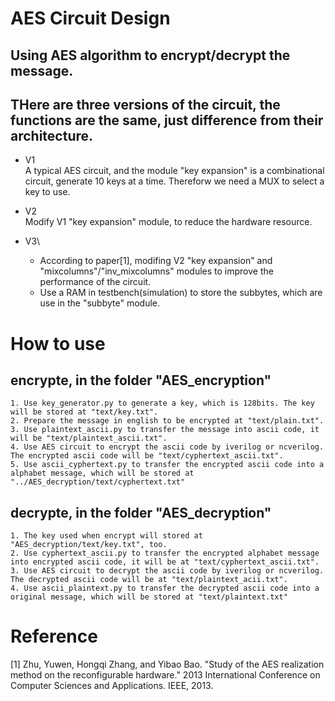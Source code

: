 # AES Circuit Design

## Using AES algorithm to encrypt/decrypt the message.

## THere are three versions of the circuit, the functions are the same, just difference from their architecture.

* V1\
A typical AES circuit, and the module "key expansion" is a combinational circuit, generate 10 keys at a time. Thereforw we need a MUX to select a key to use.

* V2\
Modify V1 "key expansion" module, to reduce the hardware resource.

* V3\
  * According to paper[1], modifing V2 "key expansion" and "mixcolumns"/"inv_mixcolumns" modules to improve the performance of the circuit.
  * Use a RAM in testbench(simulation) to store the subbytes, which are use in the "subbyte" module.

# How to use
## encrypte, in the folder "AES_encryption"
    1. Use key_generator.py to generate a key, which is 128bits. The key will be stored at "text/key.txt".
    2. Prepare the message in english to be encrypted at "text/plain.txt".
    3. Use plaintext_ascii.py to transfer the message into ascii code, it will be "text/plaintext_ascii.txt".
    4. Use AES circuit to encrypt the ascii code by iverilog or ncverilog. The encrypted ascii code will be "text/cyphertext_ascii.txt".
    5. Use ascii_cyphertext.py to transfer the encrypted ascii code into a alphabet message, which will be stored at "../AES_decryption/text/cyphertext.txt"
## decrypte, in the folder "AES_decryption"
    1. The key used when encrypt will stored at "AES_decryption/text/key.txt", too.
    2. Use cyphertext_ascii.py to transfer the encrypted alphabet message into encrypted ascii code, it will be at "text/cyphertext_ascii.txt".
    3. Use AES circuit to decrypt the ascii code by iverilog or ncverilog. The decrypted ascii code will be at "text/plaintext_acii.txt".
    4. Use ascii_plaintext.py to transfer the decrypted ascii code into a original message, which will be stored at "text/plaintext.txt"

# Reference
[1] Zhu, Yuwen, Hongqi Zhang, and Yibao Bao. "Study of the AES realization method on the reconfigurable hardware." 2013 International Conference on Computer Sciences and Applications. IEEE, 2013.
